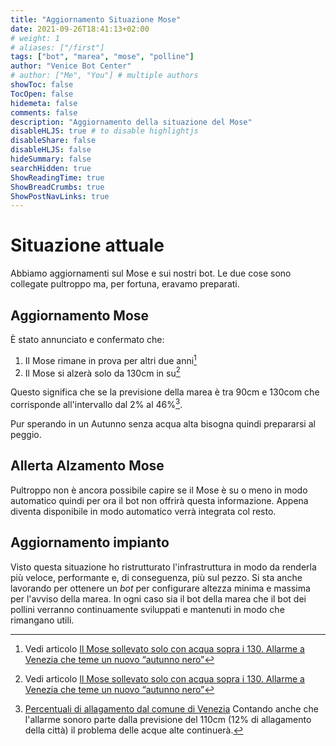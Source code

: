 ```yaml
---
title: "Aggiornamento Situazione Mose"
date: 2021-09-26T18:41:13+02:00
# weight: 1
# aliases: ["/first"]
tags: ["bot", "marea", "mose", "polline"]
author: "Venice Bot Center"
# author: ["Me", "You"] # multiple authors
showToc: false
TocOpen: false
hidemeta: false
comments: false
description: "Aggiornamento della situazione del Mose"
disableHLJS: true # to disable highlightjs
disableShare: false
disableHLJS: false
hideSummary: false
searchHidden: true
ShowReadingTime: true
ShowBreadCrumbs: true
ShowPostNavLinks: true
---
```


# Situazione attuale

Abbiamo aggiornamenti sul Mose e sui nostri bot.
Le due cose sono collegate pultroppo ma, per fortuna, eravamo preparati.

## Aggiornamento Mose

È stato annunciato e confermato che:

1) Il Mose rimane in prova per altri due anni[^1]
2) Il Mose si alzerà solo da 130cm in su[^1]
[^1]: Vedi articolo [Il Mose sollevato solo con acqua sopra i 130. Allarme a Venezia che teme un nuovo “autunno nero”](https://nuovavenezia.gelocal.it/venezia/cronaca/2021/09/25/news/il-mose-sollevato-solo-con-acqua-sopra-i-130-allarme-a-venezia-che-teme-un-nuovo-autunno-nero-1.40740123)

Questo significa che se la previsione della marea è tra 90cm e 130com che corrisponde all'intervallo dal 2% al 46%[^2]. 
[^2]:[Percentuali di allagamento dal comune di Venezia](https://www.comune.venezia.it/it/content/le-percentuali-allagamento)
Contando anche che l'allarme sonoro parte dalla previsione del 110cm (12% di allagamento della città) il problema delle acque alte continuerà. 

Pur sperando in un Autunno senza acqua alta bisogna quindi prepararsi al peggio.

## Allerta Alzamento Mose

Pultroppo non è ancora possibile capire se il Mose è su o meno in modo automatico quindi per ora il bot non offrirà questa informazione. Appena diventa disponibile in modo automatico verrà integrata col resto.

## Aggiornamento impianto

Visto questa situazione ho ristrutturato l'infrastruttura in modo da renderla più veloce, performante e, di conseguenza, più sul pezzo.
Si sta anche lavorando per ottenere un _bot_ per configurare altezza minima e massima per l'avviso della marea. In ogni caso sia il bot della marea che il bot dei pollini verranno continuamente sviluppati e mantenuti in modo che rimangano utili.
